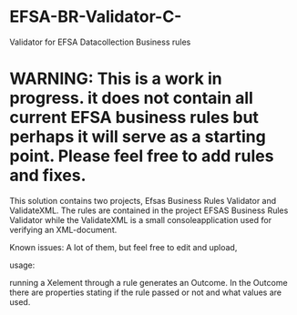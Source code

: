# EFSA-BR-Validator-C-
Validator for EFSA Datacollection Business rules


# WARNING: This is a work in progress. it does not contain all current EFSA business rules but perhaps it will serve as a starting point. Please feel free to add rules and fixes.


This solution contains two projects, Efsas Business Rules Validator and ValidateXML. The rules are contained in the project EFSAS Business Rules Validator while the ValidateXML is a small consoleapplication used for verifying an XML-document. 

Known issues:
A lot of them, but feel free to edit and upload, 

usage:

running a Xelement through a rule generates an Outcome. In the Outcome there are properties stating if the rule passed or not and what values are used. 

